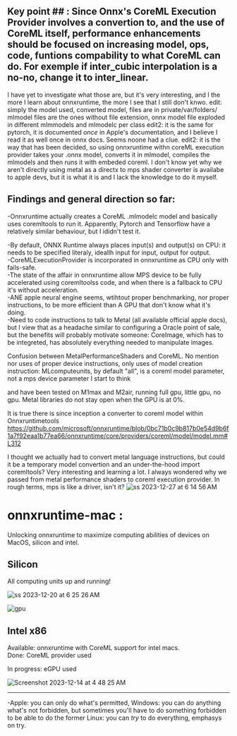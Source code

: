 ## Key point ## : Since Onnx's CoreML Execution Provider involves a convertion to, and the use of CoreML itself, performance enhancements should be focused on increasing model, ops, code, funtions compability to what CoreML can do. For exemple if inter_cubic interpolation is a no-no, change it to inter_linear.



I have yet to investigate what those are, but it's very interesting, and I the more I learn about onnxruntime, the more I see that I still don't knwo.
edit: simply the model used, converted model, files are in private/var/folders/ mlmodel files are the ones without file extension, onnx model file exploded in different mlmmodels and mlmodelc per class
edit2: it is the same for pytorch, it is documented _once_ in Apple's documentation, and I believe I read it as well once in onnx docs. Seems noone had a clue.
edit2: it is the way that has been decided, so using onnxruntime withn coreML execution provider takes your .onnx model, converts it in mlmodel, compiles the mlmodels and then runs it with embeded coreml.
I don't know yet why we aren't directly using metal as a directx to mps shader converter is availabe to apple devs, but it is what it is and I lack the knowledge to do it myself.

## Findings and general direction so far:

-Onnxruntime actually creates a CoreML .mlmodelc model and basically uses coremltools to run it. Apparently, Pytorch and Tensorflow have a relatively similar behaviour, but I ididn't test it.  

-By default, ONNX Runtime always places input(s) and output(s) on CPU: it needs to be specified literaly, ideallh input for input, output for output.  
-CoreMLExecutionProvider is incorporated in onnxruntime as CPU only with fails-safe.  
-The state of the affair in onnxruntime allow MPS device to be fully accelerated using coremltoolss code, and when there is a fallback to CPU it's without acceleration.  
-ANE apple neural engine seems, wtihtout proper benchmarking, nor proper instructions, to be more efficient than A GPU that don't know what it's doing.  
-Need to code instructions to talk to Metal (all available official apple docs), but I view that as a headache similar to configuring a Oracle point of sale, but the benefits will probably motivate someone: CoreImage, which has to be integreted, has absolutely everything needed to manipulate images. 


Confusion between MetalPerformanceShaders and CoreML.
No mention nor uses of proper device instructions, only uses of model creation instruction: MLcomputeunits, by default "all", is a coreml model parameter, not a mps device parameter
I start to think 

and have been tested on M1max and M2air, running full gpu, little gpu, no gpu.
Metal libraries do not stay open when the GPU is at 0%.

It is true there is since inception a converter to coreml  model within Onnxruntimetools https://github.com/microsoft/onnxruntime/blob/0bc71b0c9b817b0e54d9b6f1a7f92eaa1b77ea66/onnxruntime/core/providers/coreml/model/model.mm#L312

I thought we actually had to convert metal language instructions, but could it be a temporary model convertion and an under-the-hood import coremltools?
Very interesting and learning a lot. I always wondered why we passed from metal performance shaders to coreml execution provider.
In rough terms, mps is like a driver, isn't it?
![ss 2023-12-27 at 6 14 56 AM](https://github.com/Oil3/onnxruntime-mac/assets/22565084/29c26aa7-3f75-4d89-aac6-237acbd85a6c)


# onnxruntime-mac :
Unlocking onnxruntime to maximize computing abilities of devices on MacOS, silicon and intel.  


## Silicon
All computing units up and running!

![ss 2023-12-20 at 6 25 26 AM](https://github.com/Oil3/onnxruntime-mac/assets/22565084/6f046a0a-aa08-4c0b-8756-0632dd734704)

![gpu](https://github.com/Oil3/onnxruntime-mac/assets/22565084/10d043dc-c9f5-47aa-81dd-55ad95ca5831)


## Intel x86
Available: onnxruntime with CoreML support for intel macs.  
Done: CoreML provider used  

In progress: eGPU used



![Screenshot 2023-12-14 at 4 48 25 AM](https://github.com/Oil3/onnxruntime-mac/assets/22565084/e9aa631c-712c-40be-9d4b-811485155b60)


  -------------
  -Apple: you can only do what's permitted, 
  Windows: you can do anything what's not forbidden, but sometimes you'll have to do something forbidden to be able to do the former
  Linux: you can _try_ to do everything, emphasys on try.



